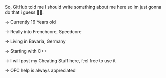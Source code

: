 So, GitHub told me I should write something about me here so im just gonna do that i guess  🤷‍♂️.

-> Currently 16 Years old

-> Really into Frenchcore, Speedcore

-> Living in Bavaria, Germany

-> Starting with C++

-> I will post my Cheating Stuff here, feel free to use it

-> OFC help is always appreciated
